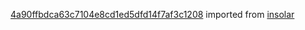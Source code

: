 [4a90ffbdca63c7104e8cd1ed5dfd14f7af3c1208](https://github.com/insolar/insolar/commit/4a90ffbdca63c7104e8cd1ed5dfd14f7af3c1208) imported from [insolar](https://github.com/insolar/insolar)
